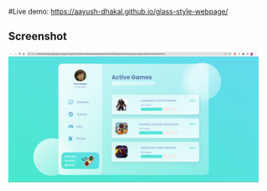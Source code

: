 #Live demo: https://aayush-dhakal.github.io/glass-style-webpage/

## Screenshot

![](https://github.com/aayush-dhakal/glass-style-webpage/blob/master/screenshot.png?raw=true)
